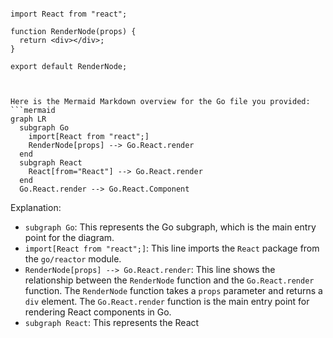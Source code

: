 ```tsx

import React from "react";

function RenderNode(props) {
  return <div></div>;
}

export default RenderNode;


```

```mermaid

Here is the Mermaid Markdown overview for the Go file you provided:
```mermaid
graph LR
  subgraph Go
    import[React from "react";]
    RenderNode[props] --> Go.React.render
  end
  subgraph React
    React[from="React"] --> Go.React.render
  end
  Go.React.render --> Go.React.Component
```
Explanation:

* `subgraph Go`: This represents the Go subgraph, which is the main entry point for the diagram.
* `import[React from "react";]`: This line imports the `React` package from the `go/reactor` module.
* `RenderNode[props] --> Go.React.render`: This line shows the relationship between the `RenderNode` function and the `Go.React.render` function. The `RenderNode` function takes a `props` parameter and returns a `div` element. The `Go.React.render` function is the main entry point for rendering React components in Go.
* `subgraph React`: This represents the React

```
